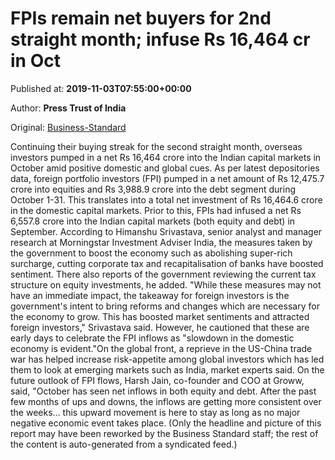
# FPIs remain net buyers for 2nd straight month; infuse Rs 16,464 cr in Oct

Published at: **2019-11-03T07:55:00+00:00**

Author: **Press Trust of India**

Original: [Business-Standard](https://www.business-standard.com/article/pti-stories/fpis-remain-net-buyers-for-second-straight-month-infuse-rs-16-464-cr-in-oct-119110300265_1.html)

Continuing their buying streak for the second straight month, overseas investors pumped in a net Rs 16,464 crore into the Indian capital markets in October amid positive domestic and global cues.
As per latest depositories data, foreign portfolio investors (FPI) pumped in a net amount of Rs 12,475.7 crore into equities and Rs 3,988.9 crore into the debt segment during October 1-31. This translates into a total net investment of Rs 16,464.6 crore in the domestic capital markets.
Prior to this, FPIs had infused a net Rs 6,557.8 crore into the Indian capital markets (both equity and debt) in September.
According to Himanshu Srivastava, senior analyst and manager research at Morningstar Investment Adviser India, the measures taken by the government to boost the economy such as abolishing super-rich surcharge, cutting corporate tax and recapitalisation of banks have boosted sentiment.
There also reports of the government reviewing the current tax structure on equity investments, he added.
"While these measures may not have an immediate impact, the takeaway for foreign investors is the government's intent to bring reforms and changes which are necessary for the economy to grow. This has boosted market sentiments and attracted foreign investors," Srivastava said.
However, he cautioned that these are early days to celebrate the FPI inflows as "slowdown in the domestic economy is evident."On the global front, a reprieve in the US-China trade war has helped increase risk-appetite among global investors which has led them to look at emerging markets such as India, market experts said.
On the future outlook of FPI flows, Harsh Jain, co-founder and COO at Groww, said, "October has seen net inflows in both equity and debt. After the past few months of ups and downs, the inflows are getting more consistent over the weeks... this upward movement is here to stay as long as no major negative economic event takes place.
(Only the headline and picture of this report may have been reworked by the Business Standard staff; the rest of the content is auto-generated from a syndicated feed.)
